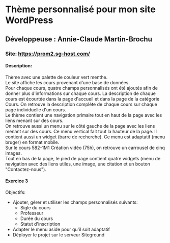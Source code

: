 # Thème personnalisé pour mon site WordPress

## Développeuse : Annie-Claude Martin-Brochu

### Site: https://prom2.sg-host.com/

#### Description:
Thème avec une palette de couleur vert menthe.<br>
Le site affiche les cours provenant d'une base de données.<br>
Pour chaque cours, quatre champs personnalisés ont été ajoutés afin de donner plus d'informations sur chaque cours. La description de chaque cours est écourtée dans la page d'accueil et dans la page de la catégorie Cours. On retrouve la description complète de chaque cours sur chaque page individuelle d'un cours.<br>
Le thème contient une navigation primaire tout en haut de la page avec les liens menant sur des cours.<br>
On retrouve aussi un menu sur le côté gauche de la page avec les liens menant sur des cours. Ce menu vertical fait tout la hauteur de la page. Il contient aussi un widget (barre de recherche). Ce menu est adaptatif (menu bruger) en format mobile.<br>
Sur le cours 582-1M1 Création vidéo (75h), on retrouve un carrousel de cinq images.<br>
Tout en bas de la page, le pied de page contient quatre widgets (menu de navigation avec des liens utiles, une image, une citation et un bouton "Contactez-nous").

#### Exercice 3
Objectifs:
- Ajouter, gérer et utiliser les champs personnalisés suivants:
    - Sigle du cours
    - Professeur
    - Durée du cours
    - Statut d'inscription
- Adapter le menu aside pour qu'il soit adaptatif
- Déployer le projet sur le serveur Siteground
